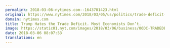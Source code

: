 ```yaml
---
permalink: 2018-03-06-nytimes.com--1643701423.html
original: https://www.nytimes.com/2018/03/05/us/politics/trade-deficit-tariffs-economists-trump.html?partner=rss&amp;emc=rss
domain: nytimes.com
title: Trump Hates the Trade Deficit. Most Economists Don’t.
image: https://static01.nyt.com/images/2018/03/06/business/06DC-TRADEDEFICIT1/merlin_134767803_1117d065-8050-4f54-8da5-e8ab5f91dbe7-mediumThreeByTwo440.jpg
date: 2018-03-06 08:07:53
translations: en
---
```


